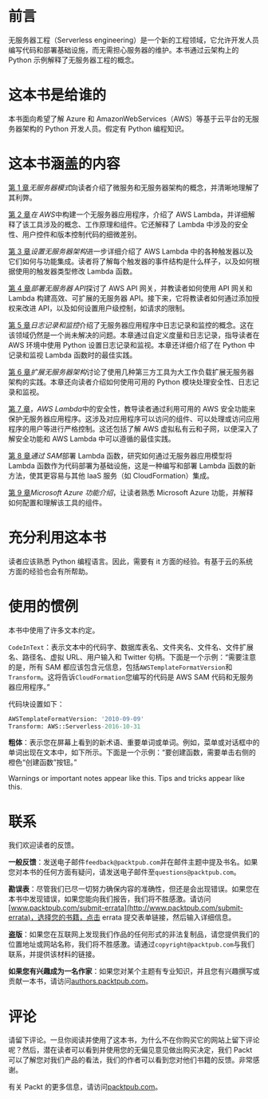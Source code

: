 # 前言

无服务器工程（Serverless engineering）是一个新的工程领域，它允许开发人员编写代码和部署基础设施，而无需担心服务器的维护。本书通过云架构上的 Python 示例解释了无服务器工程的概念。

# 这本书是给谁的

本书面向希望了解 Azure 和 AmazonWebServices（AWS）等基于云平台的无服务器架构的 Python 开发人员。假定有 Python 编程知识。

# 这本书涵盖的内容

[第 1 章](1.html)*无服务器模式*向读者介绍了微服务和无服务器架构的概念，并清晰地理解了其利弊。

[第 2 章](2.html)*在 AWS*中构建一个无服务器应用程序，介绍了 AWS Lambda，并详细解释了该工具涉及的概念、工作原理和组件。它还解释了 Lambda 中涉及的安全性、用户控件和版本控制代码的细微差别。

[第 3 章](2.html)*设置无服务器架构*进一步详细介绍了 AWS Lambda 中的各种触发器以及它们如何与功能集成。读者将了解每个触发器的事件结构是什么样子，以及如何根据使用的触发器类型修改 Lambda 函数。

[第 4 章](3.html)*部署无服务器 API*探讨了 AWS API 网关，并教读者如何使用 API 网关和 Lambda 构建高效、可扩展的无服务器 API。接下来，它将教读者如何通过添加授权来改进 API，以及如何设置用户级控制，如请求的限制。

[第 5 章](4.html)*日志记录和监控*介绍了无服务器应用程序中日志记录和监控的概念。这在该领域仍然是一个尚未解决的问题。本章通过自定义度量和日志记录，指导读者在 AWS 环境中使用 Python 设置日志记录和监视。本章还详细介绍了在 Python 中记录和监视 Lambda 函数时的最佳实践。

[第 6 章](5.html)*扩展无服务器架构*讨论了使用几种第三方工具为大工作负载扩展无服务器架构的实践。本章还向读者介绍如何使用可用的 Python 模块处理安全性、日志记录和监视。

[第 7 章](6.html)，*AWS Lambda*中的安全性，教导读者通过利用可用的 AWS 安全功能来保护无服务器应用程序。这涉及对应用程序可以访问的组件、可以处理或访问应用程序的用户等进行严格控制。这还包括了解 AWS 虚拟私有云和子网，以便深入了解安全功能和 AWS Lambda 中可以遵循的最佳实践。

[第 8 章](7.html)*通过 SAM*部署 Lambda 函数，研究如何通过无服务器应用模型将 Lambda 函数作为代码部署为基础设施，这是一种编写和部署 Lambda 函数的新方法，使其更容易与其他 IaaS 服务（如 CloudFormation）集成。

[第 9 章](8.html)*Microsoft Azure 功能介绍*，让读者熟悉 Microsoft Azure 功能，并解释如何配置和理解该工具的组件。

# 充分利用这本书

读者应该熟悉 Python 编程语言。因此，需要有 it 方面的经验。有基于云的系统方面的经验也会有所帮助。

# 使用的惯例

本书中使用了许多文本约定。

`CodeInText`：表示文本中的代码字、数据库表名、文件夹名、文件名、文件扩展名、路径名、虚拟 URL、用户输入和 Twitter 句柄。下面是一个示例：“需要注意的是，所有 SAM 都应该包含元信息，包括`AWSTemplateFormatVersion`和`Transform`。这将告诉`CloudFormation`您编写的代码是 AWS SAM 代码和无服务器应用程序。”

代码块设置如下：

```py
AWSTemplateFormatVersion: '2010-09-09'
Transform: AWS::Serverless-2016-10-31
```

**粗体**：表示您在屏幕上看到的新术语、重要单词或单词。例如，菜单或对话框中的单词出现在文本中，如下所示。下面是一个示例：“要创建函数，需要单击右侧的橙色“创建函数”按钮。”

Warnings or important notes appear like this. Tips and tricks appear like this.

# 联系

我们欢迎读者的反馈。

**一般反馈**：发送电子邮件`feedback@packtpub.com`并在邮件主题中提及书名。如果您对本书的任何方面有疑问，请发送电子邮件至`questions@packtpub.com`。

**勘误表**：尽管我们已尽一切努力确保内容的准确性，但还是会出现错误。如果您在本书中发现错误，如果您能向我们报告，我们将不胜感激。请访问[www.packtpub.com/submit-errata](http://www.packtpub.com/submit-errata)，选择您的书籍，点击 errata 提交表单链接，然后输入详细信息。

**盗版**：如果您在互联网上发现我们作品的任何形式的非法复制品，请您提供我们的位置地址或网站名称，我们将不胜感激。请通过`copyright@packtpub.com`与我们联系，并提供该材料的链接。

**如果您有兴趣成为一名作家**：如果您对某个主题有专业知识，并且您有兴趣撰写或贡献一本书，请访问[authors.packtpub.com](http://authors.packtpub.com/)。

# 评论

请留下评论。一旦你阅读并使用了这本书，为什么不在你购买它的网站上留下评论呢？然后，潜在读者可以看到并使用您的无偏见意见做出购买决定，我们 Packt 可以了解您对我们产品的看法，我们的作者可以看到您对他们书籍的反馈。非常感谢。

有关 Packt 的更多信息，请访问[packtpub.com](https://www.packtpub.com/)。